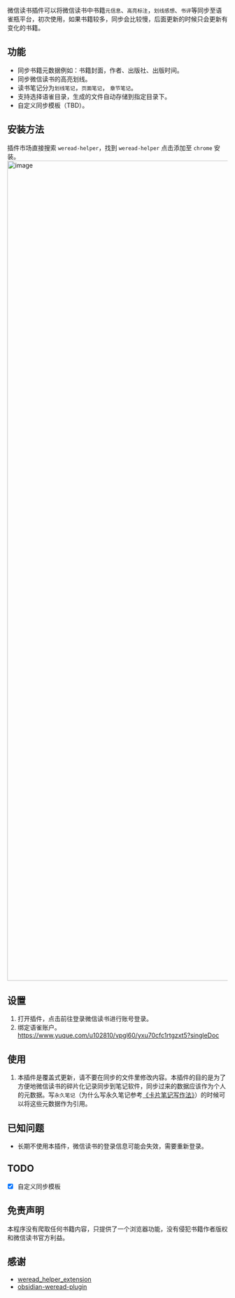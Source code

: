 微信读书插件可以将微信读书中书籍`元信息`、`高亮标注`，`划线感想`、`书评`等同步至语雀瓶平台，初次使用，如果书籍较多，同步会比较慢，后面更新的时候只会更新有变化的书籍。

## 功能
- 同步书籍元数据例如：书籍封面，作者、出版社、出版时间。
- 同步微信读书的高亮划线。
- 读书笔记分为`划线笔记`，`页面笔记`， `章节笔记`。
- 支持选择语雀目录，生成的文件自动存储到指定目录下。
- 自定义同步模板（TBD）。

## 安装方法
插件市场直接搜索 `weread-helper`，找到 `weread-helper` 点击添加至 `chrome` 安装。
<img width="1872" alt="image" src="https://cdn.nlark.com/yuque/0/2023/jpeg/231077/1677204254232-9e252da9-8d23-4a23-aeea-48adae56889a.jpeg?x-oss-process=image%2Fresize%2Cw_2130%2Climit_0%2Finterlace%2C1">

## 设置
1. 打开插件，点击前往登录微信读书进行账号登录。 
2. 绑定语雀账户。https://www.yuque.com/u102810/vpgl60/yxu70cfc1rtgzxt5?singleDoc

## 使用
1. 本插件是覆盖式更新，请不要在同步的文件里修改内容。本插件的目的是为了方便地微信读书的碎片化记录同步到笔记软件，同步过来的数据应该作为个人的元数据。写`永久笔记`（为什么写永久笔记参考[《卡片笔记写作法》](https://book.douban.com/subject/35503571/)）的时候可以将这些元数据作为引用。

## 已知问题
- 长期不使用本插件，微信读书的登录信息可能会失效，需要重新登录。

## TODO
- [x] 自定义同步模板

## 免责声明
本程序没有爬取任何书籍内容，只提供了一个浏览器功能，没有侵犯书籍作者版权和微信读书官方利益。

## 感谢
- [weread_helper_extension](https://github.com/ellipse42/weread_helper_extension)
- [obsidian-weread-plugin](https://github.com/zhaohongxuan/obsidian-weread-plugin)
